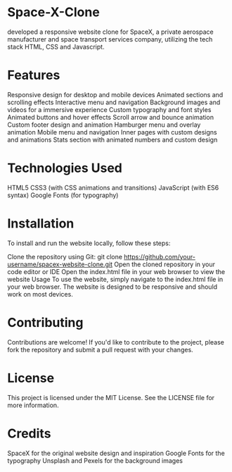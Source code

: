 # Space-X-Clone
developed a responsive website clone for SpaceX, a private aerospace manufacturer and space transport services company, utilizing the tech stack HTML, CSS and Javascript.

# Features
Responsive design for desktop and mobile devices
Animated sections and scrolling effects
Interactive menu and navigation
Background images and videos for a immersive experience
Custom typography and font styles
Animated buttons and hover effects
Scroll arrow and bounce animation
Custom footer design and animation
Hamburger menu and overlay animation
Mobile menu and navigation
Inner pages with custom designs and animations
Stats section with animated numbers and custom design

# Technologies Used
HTML5
CSS3 (with CSS animations and transitions)
JavaScript (with ES6 syntax)
Google Fonts (for typography)

# Installation
To install and run the website locally, follow these steps:

Clone the repository using Git: git clone https://github.com/your-username/spacex-website-clone.git
Open the cloned repository in your code editor or IDE
Open the index.html file in your web browser to view the website
Usage
To use the website, simply navigate to the index.html file in your web browser. The website is designed to be responsive and should work on most devices.

# Contributing
Contributions are welcome! If you'd like to contribute to the project, please fork the repository and submit a pull request with your changes.

# License
This project is licensed under the MIT License. See the LICENSE file for more information.

# Credits
SpaceX for the original website design and inspiration
Google Fonts for the typography
Unsplash and Pexels for the background images
